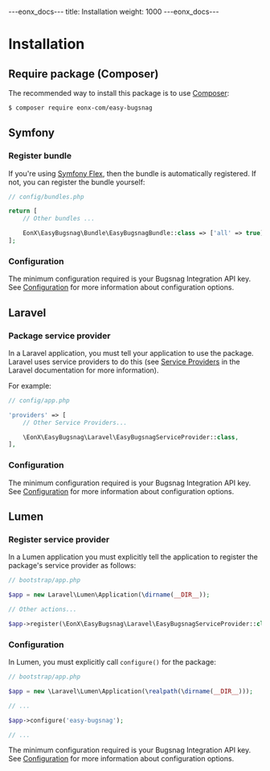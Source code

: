 ---eonx_docs---
title: Installation
weight: 1000
---eonx_docs---

# Installation

## Require package (Composer)

The recommended way to install this package is to use [Composer][1]:

```bash
$ composer require eonx-com/easy-bugsnag
```

## Symfony

### Register bundle

If you're using [Symfony Flex][2], then the bundle is automatically registered. If not, you can register the bundle
yourself:

```php
// config/bundles.php

return [
    // Other bundles ...

    EonX\EasyBugsnag\Bundle\EasyBugsnagBundle::class => ['all' => true],
];
```

### Configuration

The minimum configuration required is your Bugsnag Integration API key. See [Configuration](config.md) for more
information about configuration options.

## Laravel

### Package service provider

In a Laravel application, you must tell your application to use the package. Laravel uses service providers to do this
(see [Service Providers][3] in the Laravel documentation for more information).

For example:

```php
// config/app.php

'providers' => [
    // Other Service Providers...

    \EonX\EasyBugsnag\Laravel\EasyBugsnagServiceProvider::class,
],
```

### Configuration

The minimum configuration required is your Bugsnag Integration API key. See [Configuration](config.md) for more
information about configuration options.

## Lumen

### Register service provider

In a Lumen application you must explicitly tell the application to register the package's service provider as follows:

```php
// bootstrap/app.php

$app = new Laravel\Lumen\Application(\dirname(__DIR__));

// Other actions...

$app->register(\EonX\EasyBugsnag\Laravel\EasyBugsnagServiceProvider::class);
```

### Configuration

In Lumen, you must explicitly call `configure()` for the package:

```php
// bootstrap/app.php

$app = new \Laravel\Lumen\Application(\realpath(\dirname(__DIR__)));

// ...

$app->configure('easy-bugsnag');

// ...
```

The minimum configuration required is your Bugsnag Integration API key. See [Configuration](config.md) for more
information about configuration options.

[1]: https://getcomposer.org/

[2]: https://symfony.com/components/Symfony%20Flex

[3]: https://laravel.com/docs/10.x/providers
